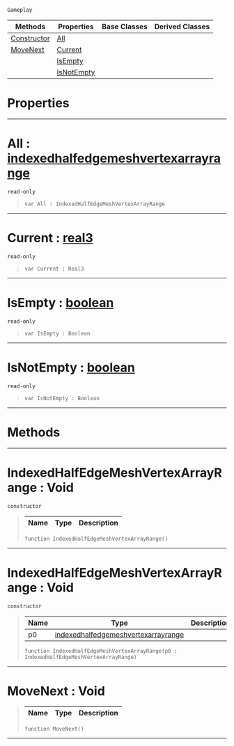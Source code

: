  `Gameplay`

|Methods|Properties|Base Classes|Derived Classes|
|---|---|---|---|
|[ Constructor](https://github.com/ArendDanielek/ZeroDocsTest/blob/master/code_reference/class_reference/indexedhalfedgemeshvertexarrayrange.markdown#indexedhalfedgemeshverte)|[ All](https://github.com/ArendDanielek/ZeroDocsTest/blob/master/code_reference/class_reference/indexedhalfedgemeshvertexarrayrange.markdown#all-zero-engine-document)| | |
|[ MoveNext](https://github.com/ArendDanielek/ZeroDocsTest/blob/master/code_reference/class_reference/indexedhalfedgemeshvertexarrayrange.markdown#movenext-void)|[ Current](https://github.com/ArendDanielek/ZeroDocsTest/blob/master/code_reference/class_reference/indexedhalfedgemeshvertexarrayrange.markdown#current-zero-engine-docu)| | |
| |[ IsEmpty](https://github.com/ArendDanielek/ZeroDocsTest/blob/master/code_reference/class_reference/indexedhalfedgemeshvertexarrayrange.markdown#isempty-zero-engine-docu)| | |
| |[ IsNotEmpty](https://github.com/ArendDanielek/ZeroDocsTest/blob/master/code_reference/class_reference/indexedhalfedgemeshvertexarrayrange.markdown#isnotempty-zero-engine-d)| | |


 #  Properties


---  
 #  All : [indexedhalfedgemeshvertexarrayrange](https://github.com/ArendDanielek/ZeroDocsTest/blob/master/code_reference/class_reference/indexedhalfedgemeshvertexarrayrange.markdown)

 `read-only`

> 
> ``` lang=cpp, name=Zilch
> var All : IndexedHalfEdgeMeshVertexArrayRange


---  
 #  Current : [real3](https://github.com/ArendDanielek/ZeroDocsTest/blob/master/code_reference/zilch_base_types/real3.markdown)

 `read-only`

> 
> ``` lang=cpp, name=Zilch
> var Current : Real3


---  
 #  IsEmpty : [boolean](https://github.com/ArendDanielek/ZeroDocsTest/blob/master/code_reference/zilch_base_types/boolean.markdown)

 `read-only`

> 
> ``` lang=cpp, name=Zilch
> var IsEmpty : Boolean


---  
 #  IsNotEmpty : [boolean](https://github.com/ArendDanielek/ZeroDocsTest/blob/master/code_reference/zilch_base_types/boolean.markdown)

 `read-only`

> 
> ``` lang=cpp, name=Zilch
> var IsNotEmpty : Boolean


---  
 #  Methods


---  
 #  IndexedHalfEdgeMeshVertexArrayRange : Void

 `constructor`

> 
> |Name|Type|Description|
> |---|---|---|
> ``` lang=cpp, name=Zilch
> function IndexedHalfEdgeMeshVertexArrayRange()
> ``` 


---  
 #  IndexedHalfEdgeMeshVertexArrayRange : Void

 `constructor`

> 
> |Name|Type|Description|
> |---|---|---|
> |p0|[indexedhalfedgemeshvertexarrayrange](https://github.com/ArendDanielek/ZeroDocsTest/blob/master/code_reference/class_reference/indexedhalfedgemeshvertexarrayrange.markdown)| |
> ``` lang=cpp, name=Zilch
> function IndexedHalfEdgeMeshVertexArrayRange(p0 : IndexedHalfEdgeMeshVertexArrayRange)
> ``` 


---  
 #  MoveNext : Void

> 
> |Name|Type|Description|
> |---|---|---|
> ``` lang=cpp, name=Zilch
> function MoveNext()
> ``` 


---  
 
  
  
  
  
  
  
  

 